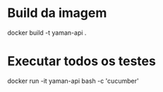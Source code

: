 # Build da imagem
docker build -t yaman-api .

# Executar todos os testes
docker run -it yaman-api bash -c 'cucumber'
